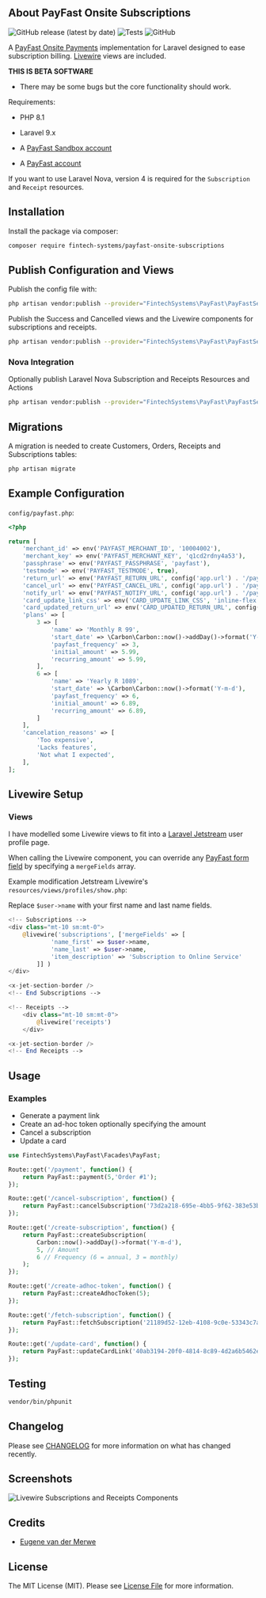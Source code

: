 ## About PayFast Onsite Subscriptions
![GitHub release (latest by date)](https://img.shields.io/github/v/release/fintech-systems/payfast-onsite-subscriptions) ![Tests](https://github.com/fintech-systems/payfast-onsite-subscriptions/actions/workflows/tests.yml/badge.svg)
 ![GitHub](https://img.shields.io/github/license/fintech-systems/payfast-onsite-subscriptions)

A [PayFast Onsite Payments](https://developers.payfast.co.za/docs#onsite_payments) implementation for Laravel designed to ease subscription billing. [Livewire](https://laravel-livewire.com/) views are included.

**THIS IS BETA SOFTWARE**

- There may be some bugs but the core functionality should work.

Requirements:

- PHP 8.1
- Laravel 9.x

- A [PayFast Sandbox account](https://sandbox.payfast.co.za/)
- A [PayFast account](https://www.payfast.co.za/registration)

If you want to use Laravel Nova, version 4 is required for the `Subscription` and `Receipt` resources.

## Installation

Install the package via composer:

```bash
composer require fintech-systems/payfast-onsite-subscriptions
```

## Publish Configuration and Views

Publish the config file with:
```bash
php artisan vendor:publish --provider="FintechSystems\PayFast\PayFastServiceProvider" --tag="config"
```

Publish the Success and Cancelled views and the Livewire components for subscriptions and receipts.

```bash
php artisan vendor:publish --provider="FintechSystems\PayFast\PayFastServiceProvider" --tag="views"
```

### Nova Integration

Optionally publish Laravel Nova Subscription and Receipts Resources and Actions

```bash
php artisan vendor:publish --provider="FintechSystems\PayFast\PayFastServiceProvider" --tag="nova-resources"
```

## Migrations

A migration is needed to create Customers, Orders, Receipts and Subscriptions tables:

```bash
php artisan migrate
```

## Example Configuration

`config/payfast.php`:

```php
<?php

return [
    'merchant_id' => env('PAYFAST_MERCHANT_ID', '10004002'),
    'merchant_key' => env('PAYFAST_MERCHANT_KEY', 'q1cd2rdny4a53'),
    'passphrase' => env('PAYFAST_PASSPHRASE', 'payfast'),
    'testmode' => env('PAYFAST_TESTMODE', true),        
    'return_url' => env('PAYFAST_RETURN_URL', config('app.url') . '/payfast/return'),
    'cancel_url' => env('PAYFAST_CANCEL_URL', config('app.url') . '/payfast/cancel'),
    'notify_url' => env('PAYFAST_NOTIFY_URL', config('app.url') . '/payfast/notify'),
    'card_update_link_css' => env('CARD_UPDATE_LINK_CSS', 'inline-flex items-center px-4 py-2 bg-gray-800 border border-transparent rounded-md font-semibold text-xs text-white uppercase tracking-widest hover:bg-gray-700 active:bg-gray-900 focus:outline-none focus:border-gray-900 focus:ring focus:ring-gray-300 disabled:opacity-25 transition'),
    'card_updated_return_url' => env('CARD_UPDATED_RETURN_URL', config('app.url') . '/user/profile'),
    'plans' => [
        3 => [
            'name' => 'Monthly R 99',
            'start_date' => \Carbon\Carbon::now()->addDay()->format('Y-m-d'),
            'payfast_frequency' => 3,
            'initial_amount' => 5.99,
            'recurring_amount' => 5.99,
        ],
        6 => [
            'name' => 'Yearly R 1089',
            'start_date' => \Carbon\Carbon::now()->format('Y-m-d'),
            'payfast_frequency' => 6,
            'initial_amount' => 6.89,
            'recurring_amount' => 6.89,
        ]
    ],
    'cancelation_reasons' => [
        'Too expensive',
        'Lacks features',
        'Not what I expected',
    ],
];
```

## Livewire Setup

### Views

I have modelled some Livewire views to fit into a [Laravel Jetstream](https://jetstream.laravel.com) user profile page.

When calling the Livewire component, you can override any [PayFast form field](https://developers.payfast.co.za/docs#step_1_form_fields) by specifying a `mergeFields` array.

Example modification Jetstream Livewire's `resources/views/profiles/show.php`:

Replace `$user->name` with your first name and last name fields.

```php
<!-- Subscriptions -->
<div class="mt-10 sm:mt-0">    
    @livewire('subscriptions', ['mergeFields' => [
            'name_first' => $user->name,
            'name_last' => $user->name,
            'item_description' => 'Subscription to Online Service'
        ]] )        
</div>

<x-jet-section-border />
<!-- End Subscriptions -->

<!-- Receipts -->
    <div class="mt-10 sm:mt-0">
        @livewire('receipts')
    </div>

<x-jet-section-border />
<!-- End Receipts -->
```

## Usage

### Examples

- Generate a payment link
- Create an ad-hoc token optionally specifying the amount
- Cancel a subscription
- Update a card

```php
use FintechSystems\PayFast\Facades\PayFast;

Route::get('/payment', function() {
    return PayFast::payment(5,'Order #1');
});

Route::get('/cancel-subscription', function() {
    return PayFast::cancelSubscription('73d2a218-695e-4bb5-9f62-383e53bef68f');
});

Route::get('/create-subscription', function() {
    return PayFast::createSubscription(
        Carbon::now()->addDay()->format('Y-m-d'),
        5, // Amount
        6 // Frequency (6 = annual, 3 = monthly)
    );
});

Route::get('/create-adhoc-token', function() {
    return PayFast::createAdhocToken(5);
});

Route::get('/fetch-subscription', function() {
    return PayFast::fetchSubscription('21189d52-12eb-4108-9c0e-53343c7ac692');
});

Route::get('/update-card', function() {
    return PayFast::updateCardLink('40ab3194-20f0-4814-8c89-4d2a6b5462ed');
});
```

## Testing

```bash
vendor/bin/phpunit
```



## Changelog

Please see [CHANGELOG](CHANGELOG.md) for more information on what has changed recently.

## Screenshots

![Livewire Subscriptions and Receipts Components](../../blob/main/screenshots/subscription_and_receipts.png)

## Credits

- [Eugene van der Merwe](https://github.com/eugenevdm)

## License

The MIT License (MIT). Please see [License File](LICENSE.md) for more information.
